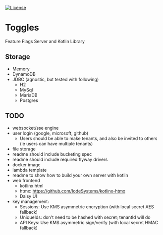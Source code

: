 [![License](https://img.shields.io/badge/License-Apache_2.0-blue.svg)](https://opensource.org/licenses/Apache-2.0)

# Toggles

Feature Flags Server and Kotlin Library

## Storage
- Memory
- DynamoDB
- JDBC (agnostic, but tested with following)
  - H2
  - MySql
  - MariaDB
  - Postgres

## TODO
- websocket/sse engine
- user login (google, microsoft, github)
  - Users should be able to make tenants, and also be invited to others (ie users can have multiple tenants)
- file storage
- readme should include bucketing spec
- readme should include required flyway drivers
- docker image
- lambda template
- readme to show how to build your own server with kotlin
- web frontend
  - kotlinx.html
  - htmx: https://github.com/IodeSystems/kotlinx-htmx
  - Daisy UI
- key management:
  - Sessions: Use KMS asymmetric encryption (with local secret AES fallback)
  - UniqueIds: don't need to be hashed with secret; tenantId will do
  - API Keys: Use KMS asymmetric sign/verify (with local secret HMAC fallback)